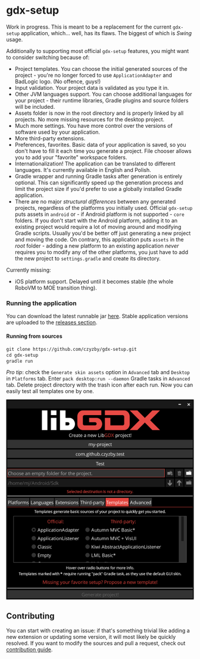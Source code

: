 # gdx-setup

Work in progress. This is meant to be a replacement for the current `gdx-setup` application, which... well, has its flaws. The biggest of which is *Swing* usage.

Additionally to supporting most official `gdx-setup` features, you might want to consider switching because of:
- Project templates. You can choose the initial generated sources of the project - you're no longer forced to use `ApplicationAdapter` and BadLogic logo. (No offence, guys!)
- Input validation. Your project data is validated as you type it in.
- Other JVM languages support. You can choose additional languages for your project - their runtime libraries, Gradle plugins and source folders will be included.
- Assets folder is now in the root directory and is properly linked by all projects. No more missing resources for the desktop project.
- Much more settings. You have more control over the versions of software used by your application.
- More third-party extensions.
- Preferences, favorites. Basic data of your application is saved, so you don't have to fill it each time you generate a project. File chooser allows you to add your "favorite" workspace folders.
- Internationalization! The application can be translated to different languages. It's currently available in English and Polish.
- Gradle wrapper and running Gradle tasks after generation is entirely optional. This can significantly speed up the generation process and limit the project size if you'd prefer to use a globally installed Gradle application.
- There are no major *structural differences* between any generated projects, regardless of the platforms you initially used. Official `gdx-setup` puts assets in `android` or - if Android platform is not supported - `core` folders. If you don't start with the Android platform, adding it to an existing project would require a lot of moving around and modifying Gradle scripts. Usually you'd be better off just generating a new project and moving the code. On contrary, this application puts `assets` in the *root* folder - adding a new platform to an existing application *never* requires you to modify any of the other platforms, you just have to add the new project to `settings.gradle` and create its directory.

Currently missing:
- iOS platform support. Delayed until it becomes stable (the whole RoboVM to MOE transition thing).

### Running the application

You can download the latest runnable jar [here](https://dl.kotcrab.com/libgdx/gdx-setup-latest.jar). Stable application versions are uploaded to the [releases section](https://github.com/czyzby/gdx-setup/releases).

#### Running from sources

```
git clone https://github.com/czyzby/gdx-setup.git
cd gdx-setup
gradle run
```

*Pro tip*: check the `Generate skin assets` option in `Advanced` tab and `Desktop` in `Platforms` tab. Enter `pack desktop:run --daemon` Gradle tasks in `Advanced` tab. Delete project directory with the trash icon after each run. Now you can easily test all templates one by one.

![gdx-setup](gdx-setup.png)

## Contributing

You can start with creating an issue: if that's something trivial like adding a new extension or updating some version, it will most likely be quickly resolved. If you want to modify the sources and pull a request, check out [contribution guide](CONTRIBUTING.md).
